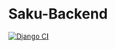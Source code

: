 # Saku-Backend
[![Django CI](https://github.com/Mehdi-MosTafavi/Saku-Backend/actions/workflows/django.yml/badge.svg?branch=main)](https://github.com/Mehdi-MosTafavi/Saku-Backend/actions/workflows/django.yml)
